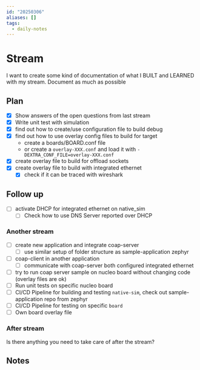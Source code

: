 ```yaml
---
id: "20250306"
aliases: []
tags:
  - daily-notes
---
```



# Stream

I want to create some kind of documentation of what I BUILT and LEARNED with my stream.
Document as much as possible

## Plan

- [x] Show answers of the open questions from last stream
- [x] Write unit test with simulation
- [x] find out how to create/use configuration file to build debug
- [x] find out how to use overlay config files to build for target
  - create a boards/BOARD.conf file
  - or create a ``overlay-XXX.conf`` and load it with ``-DEXTRA_CONF_FILE=overlay-XXX.conf``
- [x] create overlay file to build for offload sockets
- [x] create overlay file to build with integrated ethernet
  - [x] check if it can be traced with wireshark

## Follow up

- [ ] activate DHCP for integrated ethernet on native_sim
  - [ ] Check how to use DNS Server reported over DHCP

### Another stream

- [ ] create new application and integrate coap-server
  - [ ] use similar setup of folder structure as sample-application zephyr
- [ ] coap-client in another application
  - [ ] communicate with coap-server both configured integrated ethernet
- [ ] try to run coap server sample on nucleo board without changing code
  (overlay files are ok)
- [ ] Run unit tests on specific nucleo board
- [ ] CI/CD Pipeline for building and testing ``native-sim``, check out sample-application repo from zephyr
- [ ] CI/CD Pipeline for testing on specific ``board``
- [ ] Own board overlay file

### After stream

Is there anything you need to take care of after the stream?

## Notes
